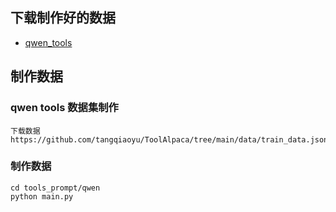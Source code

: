 



## 下载制作好的数据
- [qwen_tools](https://huggingface.co/datasets/ssbuild/qwen_tools)



## 制作数据

### qwen tools 数据集制作

    下载数据 https://github.com/tangqiaoyu/ToolAlpaca/tree/main/data/train_data.json

### 制作数据

```commandline
cd tools_prompt/qwen
python main.py
```